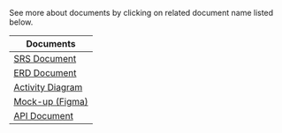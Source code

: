 See more about documents by clicking on related document name listed below.

| Documents |
|   ---  | 
| [SRS Document](https://github.com/seldacllk/9_academy_documents/blob/main/pair_3/Analiz/pair3_srs_document_10102024.pdf)|
| [ERD Document](https://drive.google.com/file/d/1VhqCzVvM6SdZwW1jm_T3nyLdFik8PYtw/view?usp=sharing)|
| [Activity Diagram](https://drive.google.com/file/d/1af-WojCj37iAVu9FF_QYn0NudDOX3AQ3/view?usp=sharing)|
| [Mock-up (Figma)](https://www.figma.com/design/7XGmajjGamDhqtXKmiyXBj/sep_25_test?node-id=0-1&t=GkkuO2VbzjYA1Oze-1)|
| [API Document](https://github.com/seldacllk/9_academy_documents/blob/main/pair_3/Analiz/Pair3_API.pdf)|
